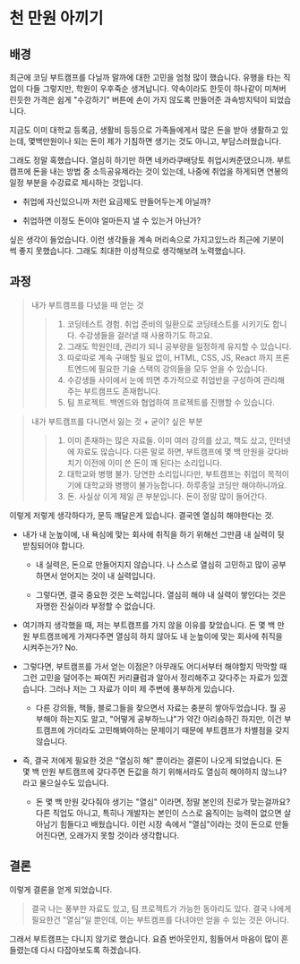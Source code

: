# 천 만원 아끼기

## 배경

최근에 코딩 부트캠프를 다닐까 말까에 대한 고민을 엄청 많이 했습니다. 유행을 타는 직업이 다들 그렇지만, 학원이 우후죽순 생겨납니다. 약속이라도 한듯이 하나같이 미쳐버린듯한 가격은 쉽게 "수강하기" 버튼에 손이 가지 않도록 만들어준 과속방지턱이 되었습니다.

지금도 이미 대학교 등록금, 생활비 등등으로 가족들에게서 많은 돈을 받아 생활하고 있는데, 몇백만원이나 되는 돈이 제가 기침하면 생기는 것도 아니고, 부담스러웠습니다.

그래도 정말 혹했습니다. 열심히 하기만 하면 네카라쿠배당토 취업시켜준댔으니까. 부트캠프에 돈을 내는 방법 중 소득공유제라는 것이 있는데, 나중에 취업을 하게되면 연봉의 일정 부분을 수강료로 제시하는 것입니다.

- 취업에 자신있으니까 저런 요금제도 만들어두는게 아닐까?

- 취업하면 이정도 돈이야 얼마든지 낼 수 있는거 아닌가?

싶은 생각이 들었습니다. 이런 생각들을 계속 머리속으로 가지고있느라 최근에 기분이 썩 좋지 못했습니다. 그래도 최대한 이성적으로 생각해보려 노력했습니다.

## 과정

> 내가 부트캠프를 다녔을 때 얻는 것
>
> > 1.  코딩테스트 경험. 취업 준비의 일환으로 코딩테스트를 시키기도 합니다. 수강생들을 걸러낼 때 사용하기도 하고요.
> > 2.  그래도 학원인데, 관리가 되니 공부량을 일정하게 유지할 수 있습니다.
> > 3.  따로따로 계속 구매할 필요 없이, HTML, CSS, JS, React 까지 프론트엔드에 필요한 기술 스택의 강의들을 모두 얻을 수 있습니다.
> > 4.  수강생들 사이에서 눈에 띄면 추가적으로 취업반을 구성하여 관리해주는 부트캠프도 존재합니다.
> > 5.  팀 프로젝트. 백엔드와 협업하여 프로젝트를 진행할 수 있습니다.

> 내가 부트캠프를 다니면서 잃는 것 + 굳이? 싶은 부분
>
> > 1.  이미 존재하는 많은 자료들. 이미 여러 강의를 샀고, 책도 샀고, 인터넷에 자료도 많습니다. 다른 말로 하면, 부트캠프에 몇 백 만원을 갖다바치기 이전에 이미 쓴 돈이 꽤 된다는 소리입니다.
> > 2.  대학교와 병행 불가. 당연한 소리입니다만, 부트캠프는 취업이 목적이기에 대학교와 병행이 불가능합니다. 하루종일 코딩만 해야하니까요.
> > 3.  돈. 사실상 이게 제일 큰 부분입니다. 돈이 정말 많이 들어간다.

이렇게 저렇게 생각하다가, 문득 깨달은게 있습니다. 결국엔 열심히 해야한다는 것.

- 내가 내 눈높이에, 내 욕심에 맞는 회사에 취직을 하기 위해선 그만큼 내 실력이 뒷받침되어야 합니다.

  - 내 실력은, 돈으로 만들어지지 않습니다. 나 스스로 열심히 고민하고 많이 공부하면서 얻어지는 것이 내 실력입니다.

  - 그렇다면, 결국 중요한 것은 노력입니다. 열심히 해야 내 실력이 쌓인다는 것은 자명한 진실이라 부정할 수 없습니다.

- 여기까지 생각했을 때, 저는 부트캠프를 가지 않을 이유를 찾았습니다. 돈 몇 백 만원 부트캠프에게 가져다주면 열심히 하지 않아도 내 눈높이에 맞는 회사에 취직을 시켜주는가? No.

- 그렇다면, 부트캠프를 가서 얻는 이점은? 아무래도 어디서부터 해야할지 막막할 때 그런 고민을 덜어주는 짜여진 커리큘럼과 알아서 정리해주고 갖다주는 자료가 있겠습니다. 그러나 저는 그 자료가 이미 제 주변에 풍부하게 있습니다.

  - 다른 강의들, 책들, 블로그들을 찾으면서 자료는 충분히 쌓아두었습니다. 뭘 공부해야 하는지도 알고, "어떻게 공부하느냐"가 약간 아리송하긴 하지만, 이건 부트캠프에 가더라도 고민해봐야하는 문제이기 때문에 부트캠프가 차별점을 갖지 않습니다.

- 즉, 결국 저에게 필요한 것은 "열심히 해" 뿐이라는 결론이 나오게 되었습니다. 돈 몇 백 만원 부트캠프에 갖다주면 돈값을 하기 위해서라도 열심히 해야하지 않느냐? 라고 물으실수도 있습니다.

  - 돈 몇 백 만원 갖다줘야 생기는 "열심" 이라면, 정말 본인의 진로가 맞는걸까요? 다른 직업도 아니고, 특히나 개발자는 본인이 스스로 움직이는 능력이 없으면 살아남기 힘들다고 배웠습니다. 이런 시장 속에서 "열심"이라는 것이 돈으로 만들어진다면, 오래가지 못할 것이라 생각합니다.

## 결론

이렇게 결론을 얻게 되었습니다.

> 결국 나는 풍부한 자료도 있고, 팀 프로젝트가 가능한 동아리도 있다. 결국 나에게 필요한건 "열심"일 뿐인데, 이는 부트캠프를 다녀야만 얻을 수 있는 것은 아니다.

그래서 부트캠프는 다니지 않기로 했습니다. 요즘 번아웃인지, 힘들어서 마음이 많이 흔들렸는데 다시 다잡아보도록 하겠습니다.
